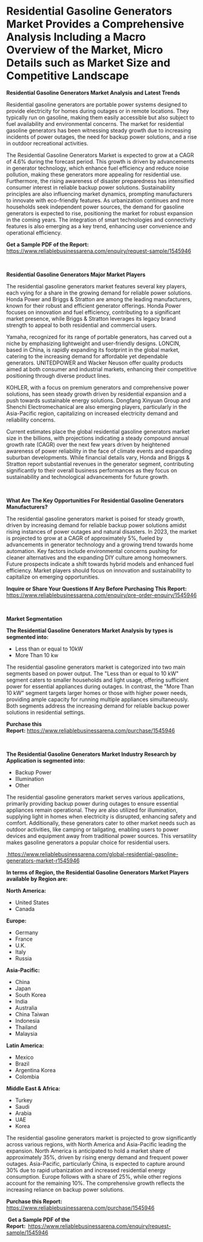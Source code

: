 <p><h1>Residential Gasoline Generators Market Provides a Comprehensive Analysis Including a Macro Overview of the Market, Micro Details such as Market Size and Competitive Landscape</h1></p><p><strong>Residential Gasoline Generators Market Analysis and Latest Trends</strong></p>
<p><p>Residential gasoline generators are portable power systems designed to provide electricity for homes during outages or in remote locations. They typically run on gasoline, making them easily accessible but also subject to fuel availability and environmental concerns. The market for residential gasoline generators has been witnessing steady growth due to increasing incidents of power outages, the need for backup power solutions, and a rise in outdoor recreational activities.</p><p>The Residential Gasoline Generators Market is expected to grow at a CAGR of 4.6% during the forecast period. This growth is driven by advancements in generator technology, which enhance fuel efficiency and reduce noise pollution, making these generators more appealing for residential use. Furthermore, the rising awareness of disaster preparedness has intensified consumer interest in reliable backup power solutions. Sustainability principles are also influencing market dynamics, prompting manufacturers to innovate with eco-friendly features. As urbanization continues and more households seek independent power sources, the demand for gasoline generators is expected to rise, positioning the market for robust expansion in the coming years. The integration of smart technologies and connectivity features is also emerging as a key trend, enhancing user convenience and operational efficiency.</p></p>
<p><strong>Get a Sample PDF of the Report:&nbsp;</strong> <a href="https://www.reliablebusinessarena.com/enquiry/request-sample/1545946?utm_campaign=3601&utm_medium=2&utm_source=Github&utm_content=ia&utm_term=16042025&utm_id=residential-gasoline-generators">https://www.reliablebusinessarena.com/enquiry/request-sample/1545946</a></p>
<p>&nbsp;</p>
<p><strong>Residential Gasoline Generators Major Market Players</strong></p>
<p><p>The residential gasoline generators market features several key players, each vying for a share in the growing demand for reliable power solutions. Honda Power and Briggs & Stratton are among the leading manufacturers, known for their robust and efficient generator offerings. Honda Power focuses on innovation and fuel efficiency, contributing to a significant market presence, while Briggs & Stratton leverages its legacy brand strength to appeal to both residential and commercial users.</p><p>Yamaha, recognized for its range of portable generators, has carved out a niche by emphasizing lightweight and user-friendly designs. LONCIN, based in China, is rapidly expanding its footprint in the global market, catering to the increasing demand for affordable yet dependable generators. UNITEDPOWER and Wacker Neuson offer quality products aimed at both consumer and industrial markets, enhancing their competitive positioning through diverse product lines.</p><p>KOHLER, with a focus on premium generators and comprehensive power solutions, has seen steady growth driven by residential expansion and a push towards sustainable energy solutions. Dongfang Xinyuan Group and Shenchi Electromechanical are also emerging players, particularly in the Asia-Pacific region, capitalizing on increased electricity demand and reliability concerns.</p><p>Current estimates place the global residential gasoline generators market size in the billions, with projections indicating a steady compound annual growth rate (CAGR) over the next few years driven by heightened awareness of power reliability in the face of climate events and expanding suburban developments. While financial details vary, Honda and Briggs & Stratton report substantial revenues in the generator segment, contributing significantly to their overall business performances as they focus on sustainability and technological advancements for future growth.</p></p>
<p>&nbsp;</p>
<p><strong>What Are The Key Opportunities For Residential Gasoline Generators Manufacturers?</strong></p>
<p><p>The residential gasoline generators market is poised for steady growth, driven by increasing demand for reliable backup power solutions amidst rising instances of power outages and natural disasters. In 2023, the market is projected to grow at a CAGR of approximately 5%, fueled by advancements in generator technology and a growing trend towards home automation. Key factors include environmental concerns pushing for cleaner alternatives and the expanding DIY culture among homeowners. Future prospects indicate a shift towards hybrid models and enhanced fuel efficiency. Market players should focus on innovation and sustainability to capitalize on emerging opportunities.</p></p>
<p><strong>Inquire or Share Your Questions If Any Before Purchasing This Report:</strong> <a href="https://www.reliablebusinessarena.com/enquiry/pre-order-enquiry/1545946?utm_campaign=3601&utm_medium=2&utm_source=Github&utm_content=ia&utm_term=16042025&utm_id=residential-gasoline-generators">https://www.reliablebusinessarena.com/enquiry/pre-order-enquiry/1545946</a></p>
<p>&nbsp;</p>
<p><strong>Market Segmentation</strong></p>
<p><strong>The Residential Gasoline Generators Market Analysis by types is segmented into:</strong></p>
<p><ul><li>Less than or equal to 10kW</li><li>More Than 10 kw</li></ul></p>
<p><p>The residential gasoline generators market is categorized into two main segments based on power output. The "Less than or equal to 10 kW" segment caters to smaller households and light usage, offering sufficient power for essential appliances during outages. In contrast, the "More Than 10 kW" segment targets larger homes or those with higher power needs, providing ample capacity for running multiple appliances simultaneously. Both segments address the increasing demand for reliable backup power solutions in residential settings.</p></p>
<p><strong>Purchase this Report:&nbsp;</strong><a href="https://www.reliablebusinessarena.com/purchase/1545946?utm_campaign=3601&utm_medium=2&utm_source=Github&utm_content=ia&utm_term=16042025&utm_id=residential-gasoline-generators">https://www.reliablebusinessarena.com/purchase/1545946</a></p>
<p>&nbsp;</p>
<p><strong>The Residential Gasoline Generators Market Industry Research by Application is segmented into:</strong></p>
<p><ul><li>Backup Power</li><li>Illumination</li><li>Other</li></ul></p>
<p><p>The residential gasoline generators market serves various applications, primarily providing backup power during outages to ensure essential appliances remain operational. They are also utilized for illumination, supplying light in homes when electricity is disrupted, enhancing safety and comfort. Additionally, these generators cater to other market needs such as outdoor activities, like camping or tailgating, enabling users to power devices and equipment away from traditional power sources. This versatility makes gasoline generators a popular choice for residential users.</p></p>
<p><a href="https://www.reliablebusinessarena.com/global-residential-gasoline-generators-market-r1545946?utm_campaign=3601&utm_medium=2&utm_source=Github&utm_content=ia&utm_term=16042025&utm_id=residential-gasoline-generators">&nbsp;https://www.reliablebusinessarena.com/global-residential-gasoline-generators-market-r1545946</a></p>
<p><strong>In terms of Region, the Residential Gasoline Generators Market Players available by Region are:</strong></p>
<p>
    <p> <strong> North America: </strong>
        <ul>
            <li>United States</li>
            <li>Canada</li>
        </ul>
        </p> 
    <p> <strong> Europe: </strong>
        <ul>
            <li>Germany</li>
            <li>France</li>
            <li>U.K.</li>
            <li>Italy</li>
            <li>Russia</li>
        </ul>
        </p> 
    <p> <strong> Asia-Pacific: </strong>
        <ul>
            <li>China</li>
            <li>Japan</li>
            <li>South Korea</li>
            <li>India</li>
            <li>Australia</li>
            <li>China Taiwan</li>
            <li>Indonesia</li>
            <li>Thailand</li>
            <li>Malaysia</li>
        </ul>
        </p> 
    <p> <strong> Latin America: </strong>
        <ul>
            <li>Mexico</li>
            <li>Brazil</li>
            <li>Argentina Korea</li>
            <li>Colombia</li>
        </ul>
        </p> 
    <p> <strong> Middle East & Africa: </strong>
        <ul>
            <li>Turkey</li>
            <li>Saudi</li>
            <li>Arabia</li>
            <li>UAE</li>
            <li>Korea</li>
        </ul>
    </p>
    </p>
<p><p>The residential gasoline generators market is projected to grow significantly across various regions, with North America and Asia-Pacific leading the expansion. North America is anticipated to hold a market share of approximately 35%, driven by rising energy demand and frequent power outages. Asia-Pacific, particularly China, is expected to capture around 30% due to rapid urbanization and increased residential energy consumption. Europe follows with a share of 25%, while other regions account for the remaining 10%. The comprehensive growth reflects the increasing reliance on backup power solutions.</p></p>
<p><strong>Purchase this Report: </strong><a href="https://www.reliablebusinessarena.com/purchase/1545946?utm_campaign=3601&utm_medium=2&utm_source=Github&utm_content=ia&utm_term=16042025&utm_id=residential-gasoline-generators">https://www.reliablebusinessarena.com/purchase/1545946</a></p>
<p>&nbsp;<strong>Get a Sample PDF of the Report:&nbsp;&nbsp;</strong><a href="https://www.reliablebusinessarena.com/enquiry/request-sample/1545946?utm_campaign=3601&utm_medium=2&utm_source=Github&utm_content=ia&utm_term=16042025&utm_id=residential-gasoline-generators">https://www.reliablebusinessarena.com/enquiry/request-sample/1545946</a></p>
<p><strong></strong></p>
<p><p></p><p></p><p></p></p>